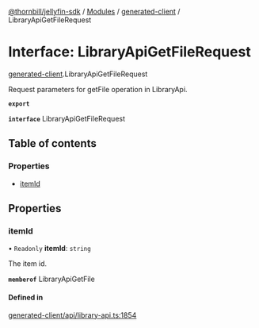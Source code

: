 [@thornbill/jellyfin-sdk](../README.md) / [Modules](../modules.md) / [generated-client](../modules/generated_client.md) / LibraryApiGetFileRequest

# Interface: LibraryApiGetFileRequest

[generated-client](../modules/generated_client.md).LibraryApiGetFileRequest

Request parameters for getFile operation in LibraryApi.

**`export`**

**`interface`** LibraryApiGetFileRequest

## Table of contents

### Properties

- [itemId](generated_client.LibraryApiGetFileRequest.md#itemid)

## Properties

### itemId

• `Readonly` **itemId**: `string`

The item id.

**`memberof`** LibraryApiGetFile

#### Defined in

[generated-client/api/library-api.ts:1854](https://github.com/thornbill/jellyfin-sdk-typescript/blob/3ae780a/src/generated-client/api/library-api.ts#L1854)
